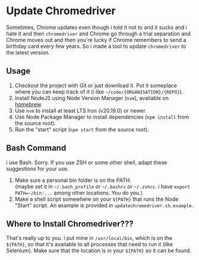 # Update Chromedriver

Sometimes, Chrome updates even though i told it not to and it sucks and i hate it and then `chromedriver` and Chrome go through a trial separation and Chrome moves out and then you're lucky if Chrome remembers to send a birthday card every few years.  So i made a tool to update `chromedriver` to the latest version.

## Usage

1. Checkout the project with Git or just download it.  Put it someplace where you can keep track of it (i like `~/code/{ORGANISATION}/{REPO}`).
1. Install NodeJS using Node Version Manager (`nvm`), available on [homebrew](https://homebrew.sh).
1. Use `nvm` to install at least LTS Iron (v20.19.0) or newer.
1. Use Node Package Manager to install dependencies (`npm install` from the source root).
1. Run the "start" script (`npm start` from the source root).

## Bash Command

i use Bash.  Sorry.  If you use ZSH or some other shell, adapt these suggestions for your use.

1. Make sure a personal bin folder is on the PATH.  
   (maybe set it in `~/.bash_profile` or `~/.bashrc` or `~/.zshrc`.  i have `export PATH=~/bin:...` among other locations.  You do you.)
1. Make a shell script somewhere on your `${PATH}` that runs the Node "Start" script.  An example is provided in `updatechromedriver.sh.example`.

## Where to Install Chromedriver???

That's really up to you.  i put mine in `/usr/local/bin`, which is on the `${PATH}`, so that it's available
to all processes that need to run it (like Selenium).  Make sure that the location is in your
`${PATH}` so it can be found.
